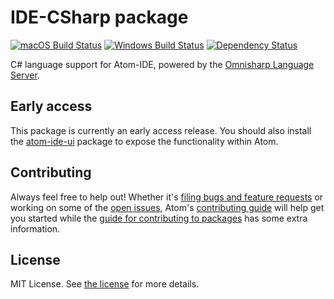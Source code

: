 # IDE-CSharp package
[![macOS Build Status](https://travis-ci.org/atom/ide-csharp.svg?branch=master)](https://travis-ci.org/atom/ide-csharp) [![Windows Build Status](https://ci.appveyor.com/api/projects/status/txnainm2sfa365pi?svg=true)](https://ci.appveyor.com/project/Atom/ide-csharp/branch/master) [![Dependency Status](https://david-dm.org/atom/ide-csharp.svg)](https://david-dm.org/atom/ide-csharp)

C# language support for Atom-IDE, powered by the [Omnisharp Language Server](https://github.com/OmniSharp/omnisharp-node-client).

## Early access
This package is currently an early access release.  You should also install the [atom-ide-ui](https://atom.io/packages/atom-ide-ui) package to expose the functionality within Atom.

## Contributing
Always feel free to help out!  Whether it's [filing bugs and feature requests](https://github.com/atom/languageserver-csharp/issues/new) or working on some of the [open issues](https://github.com/atom/languageserver-csharp/issues), Atom's [contributing guide](https://github.com/atom/atom/blob/master/CONTRIBUTING.md) will help get you started while the [guide for contributing to packages](https://github.com/atom/atom/blob/master/docs/contributing-to-packages.md) has some extra information.

## License
MIT License.  See [the license](LICENSE.md) for more details.
